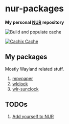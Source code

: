 # nur-packages

**My personal [NUR](https://github.com/nix-community/NUR) repository**

![Build and populate cache](https://github.com/berbiche/nur/workflows/Build%20and%20populate%20cache/badge.svg)

[![Cachix Cache](https://img.shields.io/badge/cachix-berbiche-blue.svg)](https://berbiche.cachix.org)

## My packages

Mostly Wayland related stuff.

1. [mpvpaper](https://github.com/GhostNaN/mpvpaper)
2. [wlclock](https://github.com/Leon-Plickat/wlclock)
3. [wlr-sunclock](https://github.com/sentriz/wlr-sunclock)

## TODOs

1. [Add yourself to NUR](https://github.com/nix-community/NUR#how-to-add-your-own-repository)


